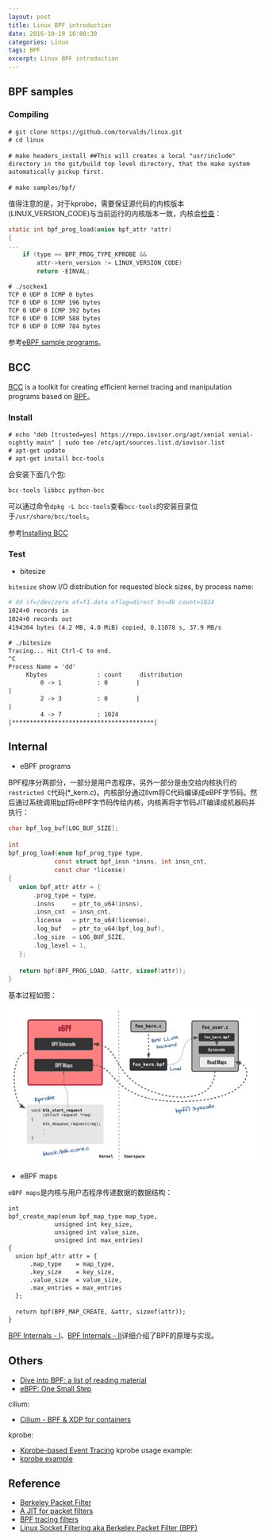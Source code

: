 ```yaml
---
layout: post
title: Linux BPF introduction
date: 2016-10-19 16:00:30
categories: Linux
tags: BPF
excerpt: Linux BPF introduction
---
```


## BPF samples

### Compiling

```
# git clone https://github.com/torvalds/linux.git
# cd linux

# make headers_install ##This will creates a local "usr/include" directory in the git/build top level directory, that the make system automatically pickup first.

# make samples/bpf/
```

值得注意的是，对于kprobe，需要保证源代码的内核版本(LINUX_VERSION_CODE)与当前运行的内核版本一致，内核会[检查](https://github.com/torvalds/linux/blob/master/kernel/bpf/syscall.c#L744)：

```c
static int bpf_prog_load(union bpf_attr *attr)
{
...
	if (type == BPF_PROG_TYPE_KPROBE &&
	    attr->kern_version != LINUX_VERSION_CODE)
		return -EINVAL;
```


```
# ./sockex1
TCP 0 UDP 0 ICMP 0 bytes
TCP 0 UDP 0 ICMP 196 bytes
TCP 0 UDP 0 ICMP 392 bytes
TCP 0 UDP 0 ICMP 588 bytes
TCP 0 UDP 0 ICMP 784 bytes
```

参考[eBPF sample programs](https://github.com/torvalds/linux/tree/master/samples/bpf)。

## BCC

[BCC](https://github.com/iovisor/bcc) is a toolkit for creating efficient kernel tracing and manipulation programs based on [BPF](https://www.kernel.org/doc/Documentation/networking/filter.txt)。

### Install

```
# echo "deb [trusted=yes] https://repo.iovisor.org/apt/xenial xenial-nightly main" | sudo tee /etc/apt/sources.list.d/iovisor.list
# apt-get update
# apt-get install bcc-tools
```

会安装下面几个包:

```
bcc-tools libbcc python-bcc
```

可以通过命令`dpkg -L bcc-tools`查看`bcc-tools`的安装目录位于`/usr/share/bcc/tools`。


参考[Installing BCC](https://github.com/iovisor/bcc/blob/master/INSTALL.md)


### Test

* bitesize

`bitesize` show I/O distribution for requested block sizes, by process name:

```sh
# dd if=/dev/zero of=f1.data oflag=direct bs=4k count=1024 
1024+0 records in
1024+0 records out
4194304 bytes (4.2 MB, 4.0 MiB) copied, 0.11078 s, 37.9 MB/s
```

```
# ./bitesize
Tracing... Hit Ctrl-C to end.
^C
Process Name = 'dd'
     Kbytes              : count     distribution
         0 -> 1          : 0        |                                        |
         2 -> 3          : 0        |                                        |
         4 -> 7          : 1024     |****************************************|
```


## Internal

* eBPF programs

BPF程序分两部分，一部分是用户态程序，另外一部分是由交给内核执行的`restricted C`代码(*_kern.c)。内核部分通过llvm将C代码编译成eBPF字节码。然后通过系统调用[bpf](http://man7.org/linux/man-pages/man2/bpf.2.html)将eBPF字节码传给内核，内核再将字节码JIT编译成机器码并执行：

```c
char bpf_log_buf[LOG_BUF_SIZE];

int
bpf_prog_load(enum bpf_prog_type type,
             const struct bpf_insn *insns, int insn_cnt,
             const char *license)
{
   union bpf_attr attr = {
       .prog_type = type,
       .insns     = ptr_to_u64(insns),
       .insn_cnt  = insn_cnt,
       .license   = ptr_to_u64(license),
       .log_buf   = ptr_to_u64(bpf_log_buf),
       .log_size  = LOG_BUF_SIZE,
       .log_level = 1,
   };

   return bpf(BPF_PROG_LOAD, &attr, sizeof(attr));
}
```

基本过程如图：

![](/assets/bpf/bfp-intro-1.png)

* eBPF maps

`eBPF maps`是内核与用户态程序传递数据的数据结构：

```
int
bpf_create_map(enum bpf_map_type map_type,
             unsigned int key_size,
             unsigned int value_size,
             unsigned int max_entries)
{
  union bpf_attr attr = {
      .map_type    = map_type,
      .key_size    = key_size,
      .value_size  = value_size,
      .max_entries = max_entries
  };

  return bpf(BPF_MAP_CREATE, &attr, sizeof(attr));
}
```

[BPF Internals - I](https://github.com/iovisor/bpf-docs/blob/master/bpf-internals-1.md)、[BPF Internals - II](https://github.com/iovisor/bpf-docs/blob/master/bpf-internals-2.md)详细介绍了BPF的原理与实现。

## Others

* [Dive into BPF: a list of reading material](https://qmonnet.github.io/whirl-offload/2016/09/01/dive-into-bpf/)
* [eBPF: One Small Step](http://www.brendangregg.com/blog/2015-05-15/ebpf-one-small-step.html)

cilium:

* [Cilium - BPF & XDP for containers](https://github.com/cilium/cilium)


kprobe:

* [Kprobe-based Event Tracing](https://www.kernel.org/doc/Documentation/trace/kprobetrace.txt)
kprobe usage example:
* [kprobe example](https://github.com/hustcat/perf-tools/blob/master/kernel/kprobe)



## Reference

* [Berkeley Packet Filter](https://en.wikipedia.org/wiki/Berkeley_Packet_Filter)
* [A JIT for packet filters](https://lwn.net/Articles/437981/)
* [BPF tracing filters](https://lwn.net/Articles/575531/)
* [Linux Socket Filtering aka Berkeley Packet Filter (BPF)](https://www.kernel.org/doc/Documentation/networking/filter.txt)